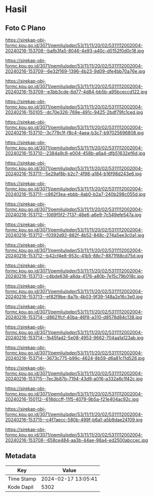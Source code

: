 # Hasil

## Foto C Plano

https://sirekap-obj-formc.kpu.go.id/3071/pemilu/pdpr/53/11/11/20/02/5311112002004-20240216-153708--bafb3fa5-8046-4e93-a40c-d0152f0d0c18.jpg

https://sirekap-obj-formc.kpu.go.id/3071/pemilu/pdpr/53/11/11/20/02/5311112002004-20240216-153709--6e32f169-1396-4b23-9d09-dfe4bb70a76e.jpg

https://sirekap-obj-formc.kpu.go.id/3071/pemilu/pdpr/53/11/11/20/02/5311112002004-20240216-153709--e3bb3cde-6d77-4d84-bb5b-a95bceccd122.jpg

https://sirekap-obj-formc.kpu.go.id/3071/pemilu/pdpr/53/11/11/20/02/5311112002004-20240216-150105--dc70e326-769e-491c-9425-2bdf79fc1ced.jpg

https://sirekap-obj-formc.kpu.go.id/3071/pemilu/pdpr/53/11/11/20/02/5311112002004-20240216-153710--3c779c1f-f8c4-4aea-b3c7-b97025696808.jpg

https://sirekap-obj-formc.kpu.go.id/3071/pemilu/pdpr/53/11/11/20/02/5311112002004-20240216-153710--2384a9c8-e004-458b-a6a4-dfb51632ef6d.jpg

https://sirekap-obj-formc.kpu.go.id/3071/pemilu/pdpr/53/11/11/20/02/5311112002004-20240216-153711--5e29af8b-b2c7-4f98-a184-b16f98d243e6.jpg

https://sirekap-obj-formc.kpu.go.id/3071/pemilu/pdpr/53/11/11/20/02/5311112002004-20240216-153711--c862f3ea-ebbb-4ab0-b2a7-240b298c055d.jpg

https://sirekap-obj-formc.kpu.go.id/3071/pemilu/pdpr/53/11/11/20/02/5311112002004-20240216-153712--1069f5f2-7137-48e6-a6e9-7c549efe547a.jpg

https://sirekap-obj-formc.kpu.go.id/3071/pemilu/pdpr/53/11/11/20/02/5311112002004-20240216-153712--f0392d92-882f-4b52-848c-274a5ee3c0a1.jpg

https://sirekap-obj-formc.kpu.go.id/3071/pemilu/pdpr/53/11/11/20/02/5311112002004-20240216-153712--b42cf4e8-953c-41b5-88c7-8871f88cd75d.jpg

https://sirekap-obj-formc.kpu.go.id/3071/pemilu/pdpr/53/11/11/20/02/5311112002004-20240216-153713--c4bde638-a8da-4176-a80b-7e15c79b018c.jpg

https://sirekap-obj-formc.kpu.go.id/3071/pemilu/pdpr/53/11/11/20/02/5311112002004-20240216-153713--ef82f9be-8a7b-4b03-9f39-148a2e16c3e0.jpg

https://sirekap-obj-formc.kpu.go.id/3071/pemilu/pdpr/53/11/11/20/02/5311112002004-20240216-153714--d8621fcf-40ba-46f8-a310-d8578d84c138.jpg

https://sirekap-obj-formc.kpu.go.id/3071/pemilu/pdpr/53/11/11/20/02/5311112002004-20240216-153714--1b45fad2-5e08-4953-9662-704aa1a123ab.jpg

https://sirekap-obj-formc.kpu.go.id/3071/pemilu/pdpr/53/11/11/20/02/5311112002004-20240216-153714--3673c775-b99c-4624-8b59-d6a81c11d526.jpg

https://sirekap-obj-formc.kpu.go.id/3071/pemilu/pdpr/53/11/11/20/02/5311112002004-20240216-153715--7ec3b87b-7194-43d9-a016-a332a6c1f42c.jpg

https://sirekap-obj-formc.kpu.go.id/3071/pemilu/pdpr/53/11/11/20/02/5311112002004-20240216-150112--618dccff-11f5-4079-9b5a-f21e404ac92c.jpg

https://sirekap-obj-formc.kpu.go.id/3071/pemilu/pdpr/53/11/11/20/02/5311112002004-20240216-153715--c4f7aecc-580b-499f-b6a1-a5b9dae24109.jpg

https://sirekap-obj-formc.kpu.go.id/3071/pemilu/pdpr/53/11/11/20/02/5311112002004-20240216-153708--658ce484-aa3b-44ae-98a4-ed2500abccec.jpg


## Metadata

| Key        | Value               |
| ---------- | ------------------- |
| Time Stamp | 2024-02-17 13:05:41 |
| Kode Dapil | 5302                |



